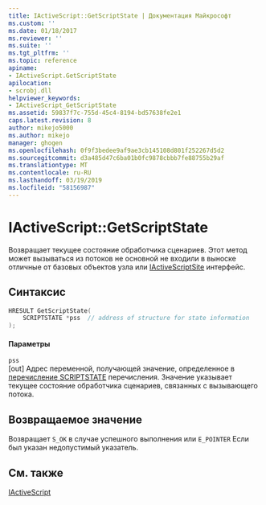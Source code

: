 ```yaml
---
title: IActiveScript::GetScriptState | Документация Майкрософт
ms.custom: ''
ms.date: 01/18/2017
ms.reviewer: ''
ms.suite: ''
ms.tgt_pltfrm: ''
ms.topic: reference
apiname:
- IActiveScript.GetScriptState
apilocation:
- scrobj.dll
helpviewer_keywords:
- IActiveScript_GetScriptState
ms.assetid: 59837f7c-755d-45c4-8194-bd57638fe2e1
caps.latest.revision: 8
author: mikejo5000
ms.author: mikejo
manager: ghogen
ms.openlocfilehash: 0f9f3bedee9af9ae3cb145108d801f252267d5d2
ms.sourcegitcommit: d3a485d47c6ba01b0fc9878cbbb7fe88755b29af
ms.translationtype: MT
ms.contentlocale: ru-RU
ms.lasthandoff: 03/19/2019
ms.locfileid: "58156987"
---
```

# <a name="iactivescriptgetscriptstate"></a>IActiveScript::GetScriptState
Возвращает текущее состояние обработчика сценариев. Этот метод может вызываться из потоков не основной не входили в выноске отличные от базовых объектов узла или [IActiveScriptSite](../../winscript/reference/iactivescriptsite.md) интерфейс.  
  
## <a name="syntax"></a>Синтаксис  
  
```cpp
HRESULT GetScriptState(  
    SCRIPTSTATE *pss  // address of structure for state information  
);  
```  
  
#### <a name="parameters"></a>Параметры  
 `pss`  
 [out] Адрес переменной, получающей значение, определенное в [перечисление SCRIPTSTATE](../../winscript/reference/scriptstate-enumeration.md) перечисления. Значение указывает текущее состояние обработчика сценариев, связанных с вызывающего потока.  
  
## <a name="return-value"></a>Возвращаемое значение  
 Возвращает `S_OK` в случае успешного выполнения или `E_POINTER` Если был указан недопустимый указатель.  
  
## <a name="see-also"></a>См. также  
 [IActiveScript](../../winscript/reference/iactivescript.md)